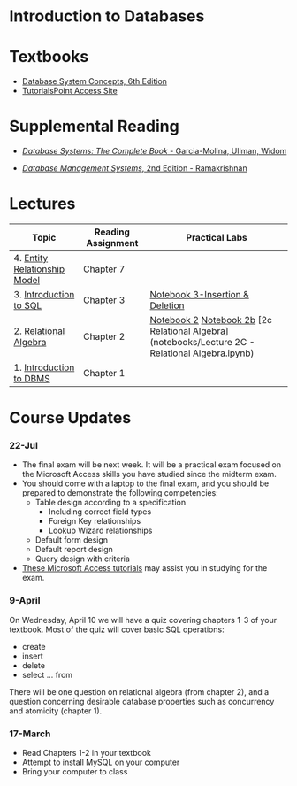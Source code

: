 # Introduction to Databases

# Textbooks

* [Database System Concepts, 6th Edition](https://www.amazon.com/Database-Concepts-Abraham-Silberschatz-Professor/dp/0073523321/ref=sr_1_1)
* [TutorialsPoint Access Site](https://www.tutorialspoint.com/ms_access/)

# Supplemental Reading

* [*Database Systems: The Complete Book* - Garcia-Molina, Ullman, Widom](https://www.amazon.co.uk/Database-Systems-Complete-Hector-Garcia-Molina/dp/0131873253/ref=sr_1_1)

* [*Database Management Systems*, 2nd Edition - Ramakrishnan](https://www.amazon.co.uk/Database-Management-Systems-Ramakrishnan-McGraw-Hill/dp/B00SLRD11O/ref=sr_1_1)


# Lectures

| Topic                                | Reading Assignment | Practical Labs                                                      |
|--------------------------------------|--------------------|---------------------------------------------------------------------|
| 4.  [Entity Relationship Model ](lectures/ch7.ppt) | Chapter 7          |                           |
| 3.  [Introduction to SQL](lectures/ch3.ppt) | Chapter 3          |    [Notebook 3-Insertion & Deletion](notebooks/Chapter3-Insertion-Deletion)                                                                 |
| 2.  [Relational Algebra](lectures/ch2.ppt) | Chapter 2          | [Notebook 2](notebooks/lecture2) [Notebook 2b](notebooks/lecture2b) [2c Relational Algebra](notebooks/Lecture 2C - Relational Algebra.ipynb)|
| 1.  [Introduction to DBMS](lectures/ch1.ppt) | Chapter 1          |                                                                     |


# Course Updates

### 22-Jul

* The final exam will be next week.  It will be a practical exam focused on the Microsoft Access skills you have studied since the midterm exam.
* You should come with a laptop to the final exam, and you should be prepared to demonstrate the following competencies:
  - Table design according to a specification
    - Including correct field types
    - Foreign Key relationships
    - Lookup Wizard relationships
  - Default form design
  - Default report design
  - Query design with criteria
* [These Microsoft Access tutorials](https://www.tutorialspoint.com/ms_access/) may assist you in studying for the exam.


### 9-April

On Wednesday, April 10 we will have a quiz covering chapters 1-3 of your textbook.  Most of the quiz will cover basic SQL operations:

* create
* insert
* delete
* select ... from

There will be one question on relational algebra (from chapter 2), and a question concerning desirable database properties such as concurrency and atomicity (chapter 1).

### 17-March

* Read Chapters 1-2 in your textbook
* Attempt to install MySQL on your computer
* Bring your computer to class
